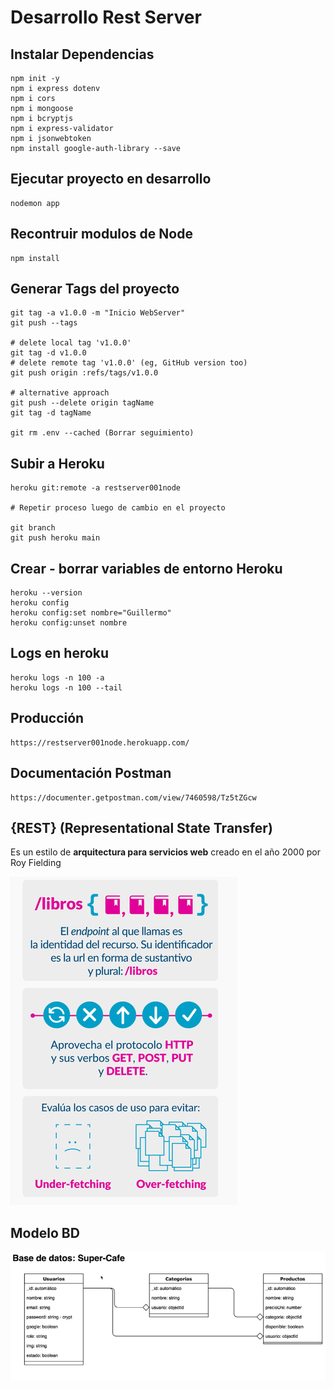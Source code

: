 # Desarrollo Rest Server


## Instalar Dependencias

```
npm init -y
npm i express dotenv
npm i cors
npm i mongoose
npm i bcryptjs
npm i express-validator
npm i jsonwebtoken
npm install google-auth-library --save
```


## Ejecutar proyecto en desarrollo

```
nodemon app
```

## Recontruir modulos de Node

```
npm install
```

## Generar Tags del proyecto

```
git tag -a v1.0.0 -m "Inicio WebServer"
git push --tags

# delete local tag 'v1.0.0'
git tag -d v1.0.0
# delete remote tag 'v1.0.0' (eg, GitHub version too)
git push origin :refs/tags/v1.0.0

# alternative approach
git push --delete origin tagName
git tag -d tagName

git rm .env --cached (Borrar seguimiento)
```

## Subir a Heroku

```
heroku git:remote -a restserver001node

# Repetir proceso luego de cambio en el proyecto

git branch
git push heroku main
```

## Crear - borrar variables de entorno Heroku

```
heroku --version
heroku config
heroku config:set nombre="Guillermo"
heroku config:unset nombre
```

## Logs en heroku

```
heroku logs -n 100 -a
heroku logs -n 100 --tail
```

## Producción 

```
https://restserver001node.herokuapp.com/
```

## Documentación Postman

```
https://documenter.getpostman.com/view/7460598/Tz5tZGcw
```

## {REST}  (Representational State Transfer)

Es un estilo de **arquitectura para servicios web** creado en el año 2000 por Roy Fielding

![](img/Rest.png)


## Modelo BD

![](img/BD.png)